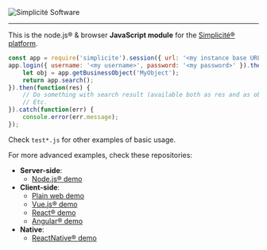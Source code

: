 ![Simplicit&eacute; Software](https://www.simplicite.io/resources/logos/logo250.png)
* * *

This is the node.js&reg; &amp; browser **JavaScript module** for the [Simplicit&eacute;&reg; platform](http://www.simplicitesoftware.com).


```javascript
const app = require('simplicite').session({ url: '<my instance base URL>' });
app.login({ username: '<my username>', password: '<my password>' }).then(function() {
	let obj = app.getBusinessObject('MyObject');
	return app.search();
}).then(function(res) {
	// Do something with search result (available both as res and as obj.list)
	// Etc.
}).catch(function(err) {
	console.error(err.message);
});
```

Check `test*.js` for other examples of basic usage.

For more advanced examples, check these repositories:

- **Server-side**:
	- [Node.js&reg; demo](https://github.com/simplicitesoftware/nodejs-demo)
- **Client-side**:
	- [Plain web demo](https://github.com/simplicitesoftware/web-demo)
	- [Vue.js&reg; demo](https://github.com/simplicitesoftware/vue-demo)
	- [React&reg; demo](https://github.com/simplicitesoftware/react-demo)
	- [Angular&reg; demo](https://github.com/simplicitesoftware/angular-demo)
- **Native**:
	- [ReactNative&reg; demo](https://github.com/simplicitesoftware/react-native-demo)

